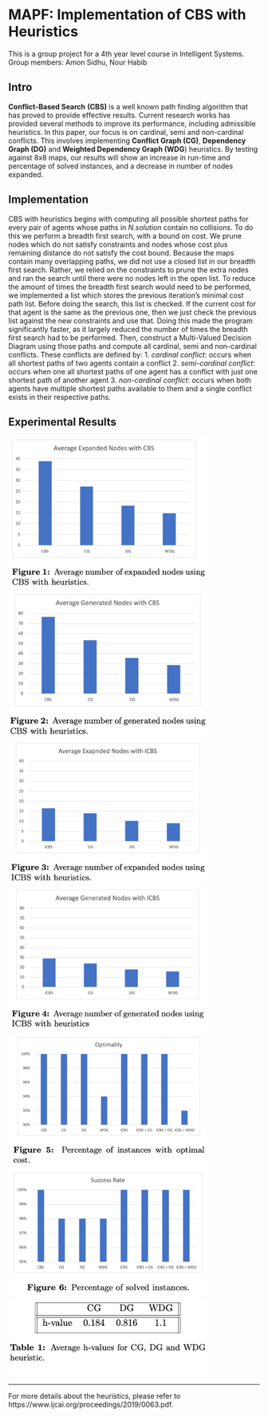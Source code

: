 
<h1>MAPF: Implementation of CBS with Heuristics</h1>

This is a group project for a 4th year level course in Intelligent Systems.
Group members: Amon Sidhu, Nour Habib

<h2>Intro</h2>

**Conflict-Based Search** **(CBS)** is a well known path finding algorithm that has proved to provide effective results. Current research works has provided several methods to improve its performance, including admissible heuristics. In this paper, our focus is on cardinal, semi and non-cardinal conflicts. This involves implementing **Conflict Graph (CG)**, **Dependency Graph (DG)** and **Weighted Dependency Graph (WDG**) heuristics. By testing against 8x8 maps, our results will show an increase in run-time and percentage of solved instances, and a decrease in number of nodes expanded.

<h2>Implementation</h2>
CBS with heuristics begins with computing all possible shortest paths for every pair of agents whose paths in <em>N.solution</em> contain no collisions. To do this we perform a breadth first search, with a bound on cost. We prune nodes which do not satisfy constraints and nodes whose cost plus remaining distance do not satisfy the cost bound. Because the maps contain many overlapping paths, we did not use a closed list in our breadth first search. Rather, we relied on the constraints to prune the extra nodes and ran the search until there were no nodes left in the open list.
To reduce the amount of times the breadth first search would need to be performed, we implemented a list which stores the previous iteration’s minimal cost path list. Before doing the search, this list is checked. If the current cost for that agent is the same as the previous one, then we just check the previous list against the new constraints and use that. Doing this made the program significantly faster, as it largely reduced the number of times the breadth first search had to be performed.
Then, construct a Multi-Valued Decision Diagram using those paths and compute all cardinal, semi and non-cardinal conflicts. These conflicts are defined by:
1. <em>cardinal conflict</em>: occurs when all shortest paths of two agents contain a conflict
2. <em>semi-cardinal conflict</em>: occurs when one all shortest paths of one agent has a conflict with just one shortest path of another agent
3. <em>non-cardinal conflict</em>: occurs when both agents have multiple shortest paths available to them and a single conflict exists in their respective paths.

<h2>Experimental Results</h2>

<p float="left">
<img src="https://github.com/nour-habib/mapf-cbs-heuristics-public/blob/main/fig1.png" width="400">
<img src="https://github.com/nour-habib/mapf-cbs-heuristics-public/blob/main/fig2.png" width="400">
<img src="https://github.com/nour-habib/mapf-cbs-heuristics-public/blob/main/fig3.png" width="400">
<img src="https://github.com/nour-habib/mapf-cbs-heuristics-public/blob/main/fig4.png" width="400">
<img src="https://github.com/nour-habib/mapf-cbs-heuristics-public/blob/main/fig5.png" width="400">
<img src="https://github.com/nour-habib/mapf-cbs-heuristics-public/blob/main/fig6.png" width="400">
<img src="https://github.com/nour-habib/mapf-cbs-heuristics-public/blob/main/average-hvalue.png" width="400">
</p>

<hr>
For more details about the heuristics, please refer to https://www.ijcai.org/proceedings/2019/0063.pdf.
